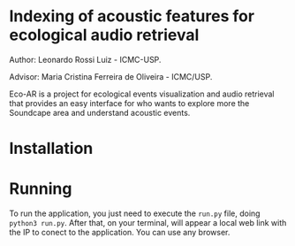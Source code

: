 # Indexing of acoustic features for ecological audio retrieval

Author: Leonardo Rossi Luiz - ICMC-USP.

Advisor: Maria Cristina Ferreira de Oliveira - ICMC/USP.

Eco-AR is a project for ecological events visualization and audio retrieval that provides an easy interface for who wants to explore more the Soundcape area and understand acoustic events.

# Installation



# Running
To run the application, you just need to execute the `run.py` file, doing `python3 run.py`.
After that, on your terminal, will appear a local web link with the IP to conect to the application. 
You can use any browser.
